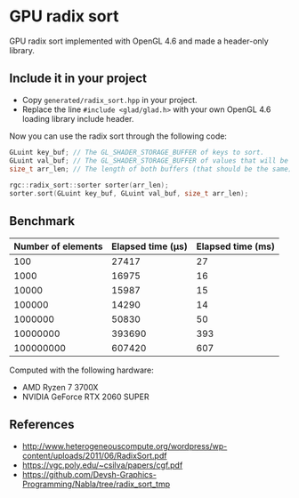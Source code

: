 
# GPU radix sort

GPU radix sort implemented with OpenGL 4.6 and made a header-only library.

## Include it in your project
- Copy `generated/radix_sort.hpp` in your project.
- Replace the line `#include <glad/glad.h>`  with your own OpenGL 4.6 loading library include header.

Now you can use the radix sort through the following code:
```c++  
GLuint key_buf; // The GL_SHADER_STORAGE_BUFFER of keys to sort.  
GLuint val_buf; // The GL_SHADER_STORAGE_BUFFER of values that will be sorted along with the keys.  
size_t arr_len; // The length of both buffers (that should be the same).  
  
rgc::radix_sort::sorter sorter(arr_len);
sorter.sort(GLuint key_buf, GLuint val_buf, size_t arr_len);  
```  

## Benchmark
Number of elements |  Elapsed time (µs) |  Elapsed time (ms)
--- | --- | ---
100 | 27417 | 27
1000 | 16975 | 16
10000 | 15987 | 15
100000 | 14290 | 14
1000000 | 50830 | 50
10000000 | 393690 | 393
100000000 | 607420 | 607

Computed with the following hardware:
- AMD Ryzen 7 3700X
- NVIDIA GeForce RTX 2060 SUPER

## References
- http://www.heterogeneouscompute.org/wordpress/wp-content/uploads/2011/06/RadixSort.pdf
- https://vgc.poly.edu/~csilva/papers/cgf.pdf
- https://github.com/Devsh-Graphics-Programming/Nabla/tree/radix_sort_tmp
